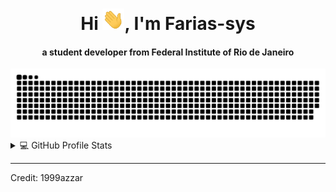 <div align="center">
<h1 align="center">Hi <img width="35" src="https://github.com/1999AZZAR/1999AZZAR/blob/main/resources/img/waving.gif">, I'm Farias-sys</h1>
<h4 align="center">a student developer from Federal Institute of Rio de Janeiro</h4>
</div>

<div align="center">
  <a href="https://Farias-sys.github.io/Farias-sys/">
  <img  src="https://github.com/1999AZZAR/1999AZZAR/blob/main/resources/img/grid-snake.svg"
       alt="snake" /></a>
</div>

<details> 
  <summary>💻 GitHub Profile Stats</summary>
  <div>
    <h2 align="center"> 📊 Github stats </h2>
      <br/>
        <p align="center">
          <a href="https://github.com/Farias-sys/">
          <img width="49.5%" src="https://github-readme-streak-stats.herokuapp.com/?user=Farias-sys&theme=gruvbox&hide_border=true" />
          </a>
       </p>
     <br>
  </div>    
</details>


------
Credit: 1999azzar
